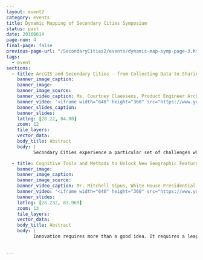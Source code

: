```yaml
---
layout: event2
category: events
title: Dynamic Mapping of Secondary Cities Symposium
status: past
date: 20160614
page-num: 4
final-page: false
previous-page-url: "/SecondaryCities2/events/dynamic-map-symp-page-3.html"
tags:
  - event
sections:
  - title: ArcGIS and Secondary Cities - from Collecting Data to Sharing Knowledge
    banner_image_caption: 
    banner_image: 
    banner_image_source: 
    banner_video_caption: Ms. Courtney Claessens, Product Engineer ArcGIS Open Data Team, Esri
    banner_video: '<iframe width="640" height="360" src="https://www.youtube.com/embed/JHbTzFbnVkE" frameborder="0" allowfullscreen></iframe>'
    banner_slides_caption: 
    banner_slides: 
    latlng: [28.22, 84.00]
    zoom: 12
    tile_layers:
    vector_data:
    body_title: Abstract
    body: |
          Secondary Cities experience a particular set of challenges which can be met in part by leveraging appropriate technological and mapping solutions. The ArcGIS Platform offers opensource technologies which equip organizations and governments with the ability to not only easily collect data, but to disseminate it back to the community to leverage collective knowledge and insights. With this in mind, this session will introduce and demonstrate a suite of tools and will consider two groups of users: data administrators and community actors. We will cover a full flow of survey configuration and data collection using Survey 123, data dissemination using ArcGIS Open Data, and ways to create data narratives and share knowledge using Story Maps.

  - title: Cognitive Tools and Methods to Unlock New Geographic Features
    banner_image: 
    banner_image_caption: 
    banner_image_source:
    banner_video_caption: Mr. Mitchell Sipus, White House Presidential Fellow
    banner_video: '<iframe width="640" height="360" src="https://www.youtube.com/embed/kKg-Nopffn4" frameborder="0" allowfullscreen></iframe>'
    banner_slides:
    latlng: [28.232, 83.969]
    zoom: 13
    tile_layers:
    vector_data:
    body_title: Abstract
    body: |
          Innovation requires more than a good idea. It requires a leap in thinking that veers on the irrational. The first step is to reconsider our general assumptions about the future. When we try to predict the future, we tend to forget that more than one kind of future is possible and that all possible futures exist simultaneously. To consider the state of Geography, mapping and observable urban trends in light of all possible futures - it is clear that the distinction between the possible, the probable, and the most preferred futures have not been thoroughly explored. This is partially because within geography we tend to focus on a structuralist interpretation of “what is” while believing the most probable future is dependent on random chance and market dynamics. Our shared futures are equally subject to the patterns in human cognition, the architecture of information systems, and the design of the daily objects we use to channel thoughts into actions. Equipped with new ways to engage our geographic futures from these domains, we are liberated to ask more of our tools, our methods, our cities and how we live within them. Let’s get started.

         
---
```


